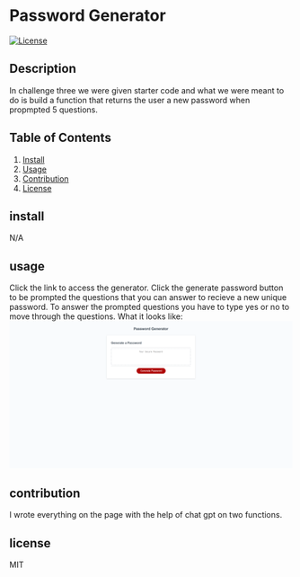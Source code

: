 # Password Generator
  [![License](https://img.shields.io/badge/License-MIT-blue.svg)](https://opensource.org/licenses/MIT)
## Description
In challenge three we were given starter code and what we were meant to do is build a function that returns the user a new password when propmpted 5 questions.
## Table of Contents
1. [Install](#install)
2. [Usage](#usage)
3. [Contribution](#contribution)
4. [License](#license)
## install
N/A
## usage
Click the link to access the generator. Click the generate password button to be prompted the questions that you can answer to recieve a new unique password. To answer the prompted questions you have to type yes or no to move through the questions.
What it looks like:
![Password generator overview](./Assets/image/passwordgenerator.png)
## contribution
I wrote everything on the page with the help of chat gpt on two functions.
## license
MIT
